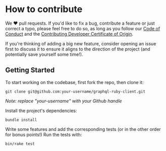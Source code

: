 # How to contribute
We ❤️ pull requests. If you'd like to fix a bug, contribute a feature or
just correct a typo, please feel free to do so, as long as you follow
our [Code of Conduct](https://github.com/Shopify/graphql-ruby-client/blob/master/CODE_OF_CONDUCT.md)
and the [Contributing Developer Certificate of Origin](https://github.com/Shopify/graphql-ruby-client/blob/master/CONTRIBUTING_DEVELOPER_CERTIFICATE_OF_ORIGIN.txt).

If you're thinking of adding a big new feature, consider opening an
issue first to discuss it to ensure it aligns to the direction of the
project (and potentially save yourself some time!).

## Getting Started
To start working on the codebase, first fork the repo, then clone it:
```
git clone git@github.com:your-username/graphql-ruby-client.git
```
*Note: replace "your-username" with your Github handle*

Install the project's dependencies:
```
bundle install
```

Write some features and add the corresponding tests (or in the other order for
bonus points!) Run the tests with:

```
bin/rake test
```
